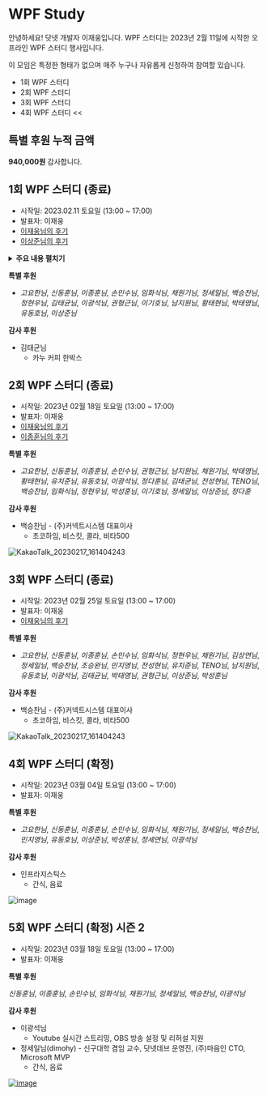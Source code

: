 # WPF Study
안녕하세요! 닷넷 개발자 이재웅입니다. WPF 스터디는 2023년 2월 11일에 시작한 오프라인 WPF 스터디 행사입니다. 

이 모임은 특정한 형태가 없으며 매주 누구나 자유롭게 신청하여 참여할 있습니다.

- 1회 WPF 스터디
- 2회 WPF 스터디
- 3회 WPF 스터디
- 4회 WPF 스터디 <<

## 특별 후원 누적 금액
**940,000원** 감사합니다.


## 1회 WPF 스터디 (종료)
- 시작일: 2023.02.11 토요일 (13:00 ~ 17:00)
- 발표자: 이재웅
- [이재웅님의 후기](https://forum.dotnetdev.kr/t/wpf-1/6023)
- [이상준님의 후기](https://forum.dotnetdev.kr/t/wpf/5856/9?u=jamesnet)

<details>
<summary><b>주요 내용 펼치기</b></summary>
- Application
- Window
- StackPanel
- Grid
- Controls
- DataContext
- Bubbling/Tunneling
- Button
- Style
- TemplateBinding
- ContentTemplate
- DataTemplate
- Template
- ControlTemplate
- Trigger
- Binding
- Element Binding
- RelativeSource Binding
- IValueConverter
- CustomControl
- Themes
- DefaultStyleKey
- ApplyTemplate
- Part_
</details>

**특별 후원**   

- _고요한님_, _신동훈님_, _이종훈님_, _손민수님_, _임화식님_, _채원기님_, _정세일님_, _백승찬님_, _정현우님_, _김태균님_, _이광석님_, _권형근님_, _이기호님_, _남지원님_, _황태현님_, _박태영님_, _유동호님_, _이상준님_

**감사 후원**

- 김태균님 
  - 카누 커피 한박스

## 2회 WPF 스터디 (종료)
- 시작일: 2023년 02월 18일 토요일 (13:00 ~ 17:00)
- 발표자: 이재웅
- [이재웅님의 후기](https://forum.dotnetdev.kr/t/wpf-study-2/6133)
- [이종훈님의 후기](https://forum.dotnetdev.kr/t/wpf/5856/22?u=jamesnet)

**특별 후원**  

- _고요한님_, _신동훈님_, _이종훈님_, _손민수님_, _권형근님_, _남지원님_, _채원기님_, _박태영님_, _황태현님_, _유치준님_, _유동호님_, _이광석님_, _정다훈님_, _김태균님_, _전성현님_, _TENO님_, _백승찬님_, _임화식님_, _정현우님_, _박성훈님_, _이기호님_, _정세일님_, _이상준님_, _정다훈_

**감사 후원**

- 백승찬님 - (주)커넥트시스템 대표이사
  - 초코하임, 비스킷, 콜라, 비타500

![KakaoTalk_20230217_161404243](https://user-images.githubusercontent.com/52397976/219579720-b737caae-42a3-47e4-9c2d-0cce0cf52118.png)

## 3회 WPF 스터디 (종료)
- 시작일: 2023년 02월 25일 토요일 (13:00 ~ 17:00)
- 발표자: 이재웅
- [이재웅님의 후기](https://forum.dotnetdev.kr/t/wpf-3/6211)

**특별 후원**  

- _고요한님_, _신동훈님_, _이종훈님_, _손민수님_, _임화식님_, _정현우님_, _채원기님_, _김상연님_, _정세일님_, _백승찬님_, _조승완님_, _민지영님_, _전성현님_, _유치준님_, _TENO님_, _남지원님_, _유동호님_, _이광석님_, _김태균님_, _박태영님_, _권형근님_, _이상준님_, _박성훈님_

**감사 후원**

- 백승찬님 - (주)커넥트시스템 대표이사
  - 초코하임, 비스킷, 콜라, 비타500

![KakaoTalk_20230217_161404243](https://user-images.githubusercontent.com/52397976/219579720-b737caae-42a3-47e4-9c2d-0cce0cf52118.png)

## 4회 WPF 스터디 (확정)
- 시작일: 2023년 03월 04일 토요일 (13:00 ~ 17:00)
- 발표자: 이재웅

**특별 후원**  

- _고요한님_, _신동훈님_, _이종훈님_, _손민수님_, _임화식님_, _채원기님_, _정세일님_, _백승찬님_, _민지영님_, _유동호님_, _이상준님_, _박성훈님_, _정세연님_, _이광석님_

**감사 후원**

- 인프라지스틱스
  - 간식, 음료

![image](https://user-images.githubusercontent.com/52397976/219578245-f4b4772c-70d3-4760-9e0a-92f3e69e475b.png)

## 5회 WPF 스터디 (확정) 시즌 2
- 시작일: 2023년 03월 18일 토요일 (13:00 ~ 17:00)
- 발표자: 이재웅

**특별 후원**

_신동훈님_, _이종훈님_, _손민수님_, _임화식님_, _채원기님_, _정세일님_, _백승찬님_, _이광석님_

**감사 후원**

- 이광석님
  - Youtube 실시간 스트리밍, OBS 방송 설정 및 리허설 지원
- 정세일님(dimohy) - 신구대학 겸임 교수, 닷넷데브 운영진, (주)마음인 CTO, Microsoft MVP
  - 간식, 음료
  
[![image](https://user-images.githubusercontent.com/52397976/220051446-d7814689-11d8-4b54-b6df-ff36d9ab8718.png)](https://forum.dotnetdev.kr/u/dimohy/summary)

  
